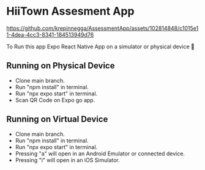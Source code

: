 <h1>HiiTown Assesment App</h1>


https://github.com/krepinnegga/AssessmentApp/assets/102814848/c1015e11-4dea-4cc3-8341-184513949d76



<p>To Run this app Expo React Native App on a simulator or physical device 📲</p>

<h2>Running on Physical Device</h2>
<ul>
  <li>Clone main branch.</li>
   <li>Run "npm install" in terminal.</li>
   <li>Run "npx expo start" in terminal.</li>
   <li>Scan QR Code on Expo go app.</li>
</ul>

<h2>Running on Virtual Device</h2>
<ul>
  <li>Clone main branch.</li>
   <li>Run "npm install" in terminal.</li>
   <li>Run "npx expo start" in terminal.</li>
   <li>Pressing "a" will open in an Android Emulator or connected device.</li>
  <li>Pressing "i" will open in an iOS Simulator.</li>    
</ul>

